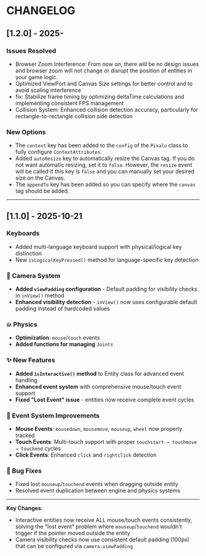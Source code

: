 # CHANGELOG

## [1.2.0] - 2025-

### Issues Resolved
- Browser Zoom Interference: From now on, there will be no design issues and browser zoom will not change or disrupt the position of entities in your game logic.
- Optimized ViewPort and Canvas Size settings for better control and to avoid scaling interference
- fix: Stabilize frame timing by optimizing deltaTime calculations and implementing consistent FPS management
- Collision System: Enhanced collision detection accuracy, particularly for rectangle-to-rectangle collision side detection

### New Options
- The `context` key has been added to the `config` of the `Pixalo` class to fully configure `ContextAttributes`.
- Added `autoResize` key to automatically resize the Canvas tag. If you do not want automatic resizing, set it to `false`. However, the `resize` event will be called if this key is `false` and you can manually set your desired size on the Canvas.
- The `appendTo` key has been added so you can specify where the `canvas` tag should be added.


---

## [1.1.0] - 2025-10-21

### Keyboards
- Added multi-language keyboard support with physical/logical key distinction
- New `isLogicalKeyPressed()` method for language-specific key detection

### 🎥 Camera System
- **Added `viewPadding` configuration** - Default padding for visibility checks in `inView()` method
- **Enhanced visibility detection** - `inView()` now uses configurable default padding instead of hardcoded values

### 💥 Physics
- **Optimization**: `mouse`/`touch` events
- **Added functions for managing** `Joints`

### ✨ New Features
- **Added `isInteractive()` method** to Entity class for advanced event handling
- **Enhanced event system** with comprehensive mouse/touch event support
- **Fixed "Lost Event" issue** - entities now receive complete event cycles

### 🔧 Event System Improvements
- **Mouse Events**: `mousedown`, `mousemove`, `mouseup`, `wheel` now properly tracked
- **Touch Events**: Multi-touch support with proper `touchstart → touchmove → touchend` cycles
- **Click Events**: Enhanced `click` and `rightclick` detection

### 🐛 Bug Fixes
- Fixed lost `mouseup`/`touchend` events when dragging outside entity
- Resolved event duplication between engine and physics systems

---

**Key Changes**:
- Interactive entities now receive ALL mouse/touch events consistently, solving the "lost event" problem where `mouseup`/`touchend` wouldn't trigger if the pointer moved outside the entity
- Camera visibility checks now use consistent default padding (100px) that can be configured via `camera.viewPadding`